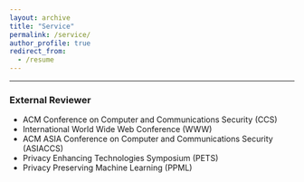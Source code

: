 ```yaml
---
layout: archive
title: "Service"
permalink: /service/
author_profile: true
redirect_from:
  - /resume
---
```


-------------------------------------

### External Reviewer
- ACM Conference on Computer and Communications Security (CCS)
- International World Wide Web Conference (WWW)
- ACM ASIA Conference on Computer and Communications Security (ASIACCS)
- Privacy Enhancing Technologies Symposium (PETS)
- Privacy Preserving Machine Learning (PPML)
